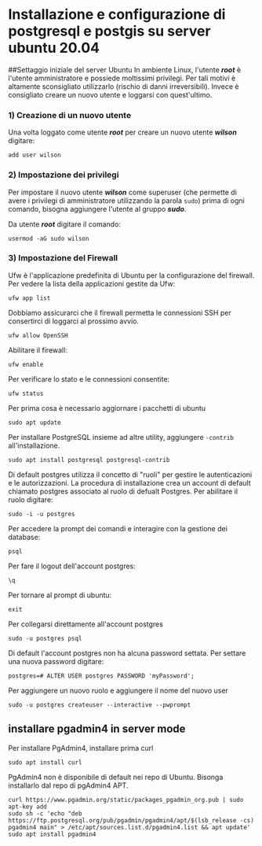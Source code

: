 # Installazione e configurazione di postgresql e postgis su server ubuntu 20.04

##Settaggio iniziale del server Ubuntu
In ambiente Linux, l'utente ***root*** è l'utente amministratore e possiede moltissimi privilegi. Per tali motivi è altamente sconsigliato utilizzarlo (rischio di danni irreversibili). Invece è consigliato creare un nuovo utente e loggarsi con quest'ultimo.

### 1) Creazione di un nuovo utente
Una volta loggato come utente ***root*** per creare un nuovo utente ***wilson*** digitare:

```
add user wilson
```
### 2) Impostazione dei privilegi
Per impostare il nuovo utente ***wilson*** come superuser (che permette di avere i privilegi di amministratore utilizzando la parola ```sudo```) prima di ogni comando, bisogna aggiungere l'utente al gruppo ***sudo***.

Da utente ***root*** digitare il comando:

```
usermod -aG sudo wilson
```

### 3) Impostazione del Firewall
Ufw è l'applicazione predefinita di Ubuntu per la configurazione del firewall. Per vedere la lista della applicazioni gestite da Ufw:

```
ufw app list
```

Dobbiamo assicurarci che il firewall permetta le connessioni SSH per consertirci di loggarci al prossimo avvio.

```
ufw allow OpenSSH
```

Abilitare il firewall:

```
ufw enable
```

Per verificare lo stato e le connessioni consentite:

```
ufw status
```

Per prima cosa è necessario aggiornare i pacchetti di ubuntu

```
sudo apt update
```

Per installare PostgreSQL insieme ad altre utility, aggiungere ```-contrib``` all'installazione.

```
sudo apt install postgresql postgresql-contrib
```
Di default postgres utilizza il concetto di "ruoli" per gestire le autenticazioni e le autorizzazioni. La procedura di installazione crea un account di default chiamato postgres associato al ruolo di defualt Postgres. Per abilitare il ruolo digitare:

```
sudo -i -u postgres
```

Per accedere la prompt dei comandi e interagire con la gestione dei database:

```
psql
```

Per fare il logout dell'account postgres:

```
\q
```

Per tornare al prompt di ubuntu:

```
exit
```

Per collegarsi direttamente all'account postgres

```
sudo -u postgres psql
```

Di default l'account postgres non ha alcuna password settata. Per settare una nuova password digitare:
```
postgres=# ALTER USER postgres PASSWORD 'myPassword';
```

Per aggiungere un nuovo ruolo e aggiungere il nome del nuovo user

```
sudo -u postgres createuser --interactive --pwprompt
```

## installare pgadmin4 in server mode


Per installare PgAdmin4, installare prima curl

```
sudo apt install curl
```

PgAdmin4 non è disponibile di default nei repo di Ubuntu. Bisonga installarlo dal repo di pgAdmin4 APT.

```
curl https://www.pgadmin.org/static/packages_pgadmin_org.pub | sudo apt-key add
sudo sh -c 'echo "deb https://ftp.postgresql.org/pub/pgadmin/pgadmin4/apt/$(lsb_release -cs) pgadmin4 main" > /etc/apt/sources.list.d/pgadmin4.list && apt update'
sudo apt install pgadmin4
```

